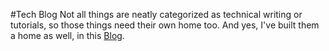 #Tech Blog
Not all things are neatly categorized as technical writing or tutorials, so those things need their own home too. And yes, I've built them a home as well, in this [Blog](/blog).